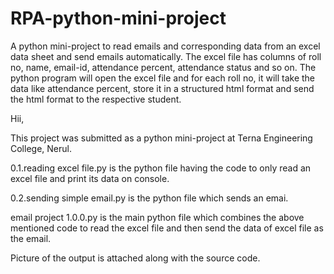 # RPA-python-mini-project
A python mini-project to read emails and corresponding data from an excel data sheet and send emails automatically.
The excel file has columns of roll no, name, email-id, attendance percent, attendance status and so on.
The python program will open the excel file and for each roll no, it will take the data like attendance percent, store it in a structured html format and send the html format to the respective student.


Hii,

This project was submitted as a python mini-project at Terna Engineering College, Nerul.

0.1.reading excel file.py is the python file having the code to only read an excel file and print its data on console.

0.2.sending simple email.py is the python file which sends an emai.

email project 1.0.0.py is the main python file which combines the above mentioned code to read the excel file and then send the data of excel file as the email.

Picture of the output is attached along with the source code.
